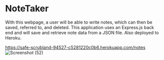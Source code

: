 # NoteTaker
With this webpage, a user will be able to write notes, which can then be saved, referred to, and deleted. This application uses an Express.js back end and will save and retrieve note data from a JSON file. Also deployed to Heroku.

https://safe-scrubland-94527-c5281220c0b6.herokuapp.com/notes 
![Screenshot (52)](https://github.com/3lectricfly69/NoteTaker/assets/98570029/d4704c0b-6f04-4bcf-ade4-6a0c4e9c3ac6)
